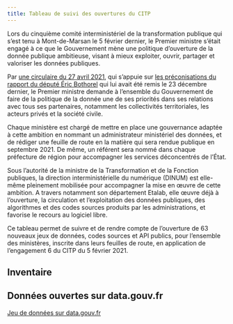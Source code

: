 ```yaml
---
title: Tableau de suivi des ouvertures du CITP
---
```


Lors du cinquième comité interministériel de la transformation publique qui s’est tenu à Mont-de-Marsan le 5 février dernier, le Premier ministre s’était engagé à ce que le Gouvernement mène une politique d’ouverture de la donnée publique ambitieuse, visant à mieux exploiter, ouvrir, partager et valoriser les données publiques.

Par [une circulaire du 27 avril 2021](https://www.legifrance.gouv.fr/circulaire/id/45162?dateSignature=&init=true&page=1&query=*&searchField=ALL&tab_selection=circ), qui s’appuie sur [les préconisations du rapport du député Éric Bothorel](https://www.mission-open-data.fr/uploads/decidim/attachment/file/36/Mission_Bothorel_Rapport.pdf) qui lui avait été remis le 23 décembre dernier, le Premier ministre demande à l’ensemble du Gouvernement de faire de la politique de la donnée une de ses priorités dans ses relations avec tous ses partenaires, notamment les collectivités territoriales, les acteurs privés et la société civile.

Chaque ministère est chargé de mettre en place une gouvernance adaptée à cette ambition en nommant un administrateur ministériel des données, et de rédiger une feuille de route en la matière qui sera rendue publique en septembre 2021. De même, un référent sera nommé dans chaque préfecture de région pour accompagner les services déconcentrés de l’État.

Sous l’autorité de la ministre de la Transformation et de la Fonction publiques, la direction interministérielle du numérique (DINUM) est elle-même pleinement mobilisée pour accompagner la mise en œuvre de cette ambition. A travers notamment son département Etalab, elle œuvre déjà à l’ouverture, la circulation et l’exploitation des données publiques, des algorithmes et des codes sources produits par les administrations, et favorise le recours au logiciel libre.

Ce tableau permet de suivre et de rendre compte de l’ouverture de 63 nouveaux jeux de données, codes sources et API publics, pour l’ensemble des ministères, inscrite dans leurs feuilles de route, en application de l’engagement 6 du CITP du 5 février 2021.

## Inventaire

<InventoryBase />

## Données ouvertes sur data.gouv.fr

[Jeu de données sur data.gouv.fr](https://www.data.gouv.fr/fr/datasets/tableau-de-suivi-des-ouvertures-de-donnees-codes-sources-et-api-publics)
